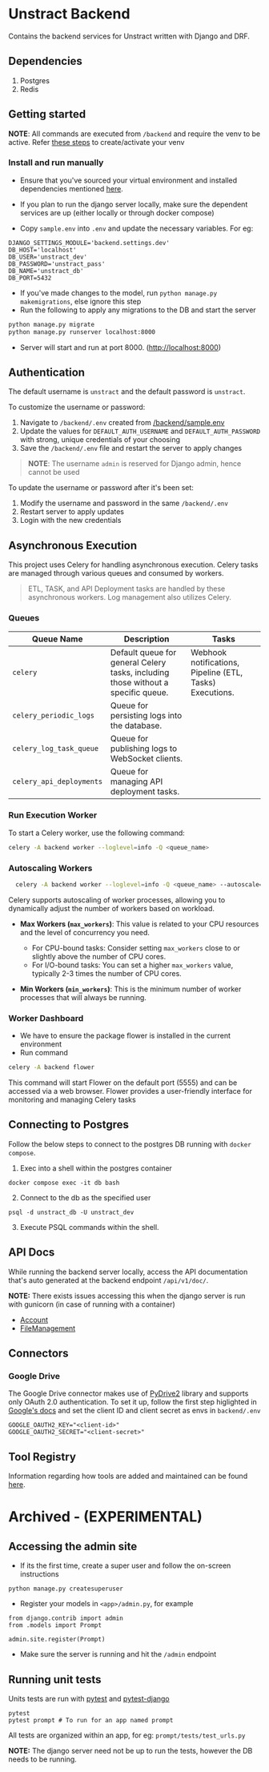 # Unstract Backend

Contains the backend services for Unstract written with Django and DRF.

## Dependencies

1. Postgres
1. Redis

## Getting started
**NOTE**: All commands are executed from `/backend` and require the venv to be active. Refer [these steps](/README.md#create-your-virtual-env) to create/activate your venv

### Install and run manually

- Ensure that you've sourced your virtual environment and installed dependencies mentioned [here](/README.md#create-your-virtual-env).

- If you plan to run the django server locally, make sure the dependent services are up (either locally or through docker compose)
- Copy `sample.env` into `.env` and update the necessary variables. For eg:

```
DJANGO_SETTINGS_MODULE='backend.settings.dev'
DB_HOST='localhost'
DB_USER='unstract_dev'
DB_PASSWORD='unstract_pass'
DB_NAME='unstract_db'
DB_PORT=5432
```

- If you've made changes to the model, run `python manage.py makemigrations`, else ignore this step
- Run the following to apply any migrations to the DB and start the server

```bash
python manage.py migrate
python manage.py runserver localhost:8000
```

- Server will start and run at port 8000. (<http://localhost:8000>)
  
## Authentication

The default username is `unstract` and the default password is `unstract`.

To customize the username or password:

1. Navigate to `/backend/.env` created from [/backend/sample.env](/backend/sample.env)
1. Update the values for `DEFAULT_AUTH_USERNAME` and `DEFAULT_AUTH_PASSWORD` with strong, unique credentials of your choosing
1. Save the `/backend/.env` file and restart the server to apply changes

> **NOTE**: The username `admin` is reserved for Django admin, hence cannot be used

To update the username or password after it's been set:

1. Modify the username and password in the same `/backend/.env`
1. Restart server to apply updates
1. Login with the new credentials


## Asynchronous Execution

This project uses Celery for handling asynchronous execution. Celery tasks are managed through various queues and consumed by workers.

> ETL, TASK, and API Deployment tasks are handled by these asynchronous workers. Log management also utilizes Celery.

### Queues

| Queue Name                 | Description                                    | Tasks                                                 |
|----------------------------|------------------------------------------------|-------------------------------------------------------|
| `celery`                   | Default queue for general Celery tasks, including those without a specific queue. | Webhook notifications, Pipeline (ETL, Tasks) Executions. |
| `celery_periodic_logs`     | Queue for persisting logs into the database.   |                                                       |
| `celery_log_task_queue`    | Queue for publishing logs to WebSocket clients. |                                                       |
| `celery_api_deployments`   | Queue for managing API deployment tasks.       |                                                       |

### Run Execution Worker

To start a Celery worker, use the following command:

```bash
celery -A backend worker --loglevel=info -Q <queue_name>
```

### Autoscaling Workers
```bash
  celery -A backend worker --loglevel=info -Q <queue_name> --autoscale=<max_workers>,<min_workers>
```

Celery supports autoscaling of worker processes, allowing you to dynamically adjust the number of workers based on workload.

- **Max Workers (`max_workers`)**: This value is related to your CPU resources and the level of concurrency you need.
  - For CPU-bound tasks: Consider setting `max_workers` close to or slightly above the number of CPU cores.
  - For I/O-bound tasks: You can set a higher `max_workers` value, typically 2-3 times the number of CPU cores.

- **Min Workers (`min_workers`)**: This is the minimum number of worker processes that will always be running.


### Worker Dashboard

- We have to ensure the package flower is installed in the current environment
- Run command

```bash
celery -A backend flower
```
This command will start Flower on the default port (5555) and can be accessed via a web browser. Flower provides a user-friendly interface for monitoring and managing Celery tasks


## Connecting to Postgres

Follow the below steps to connect to the postgres DB running with `docker compose`.

1. Exec into a shell within the postgres container

```
docker compose exec -it db bash
```

2. Connect to the db as the specified user

```
psql -d unstract_db -U unstract_dev
```

3. Execute PSQL commands within the shell.

## API Docs

While running the backend server locally, access the API documentation that's auto generated at
the backend endpoint `/api/v1/doc/`.

**NOTE:** There exists issues accessing this when the django server is run with gunicorn (in case of running with
a container)

- [Account](account/api_doc.md)
- [FileManagement](file_management/api_doc.md)

## Connectors

### Google Drive
The Google Drive connector makes use of [PyDrive2](https://pypi.org/project/PyDrive2/) library and supports only OAuth 2.0 authentication.
To set it up, follow the first step higlighted in [Google's docs](https://developers.google.com/identity/protocols/oauth2#1.-obtain-oauth-2.0-credentials-from-the-dynamic_data.setvar.console_name-.) and set the client ID and client secret
as envs in `backend/.env`
```
GOOGLE_OAUTH2_KEY="<client-id>"
GOOGLE_OAUTH2_SECRET="<client-secret>"
```

## Tool Registry

Information regarding how tools are added and maintained can be found [here](/unstract/tool-registry/README.md).


# Archived - (EXPERIMENTAL)

## Accessing the admin site

- If its the first time, create a super user and follow the on-screen instructions

```
python manage.py createsuperuser
```

- Register your models in `<app>/admin.py`, for example

```
from django.contrib import admin
from .models import Prompt

admin.site.register(Prompt)
```

- Make sure the server is running and hit the `/admin` endpoint

## Running unit tests

Units tests are run with [pytest](https://docs.pytest.org/en/7.3.x/) and [pytest-django](https://pytest-django.readthedocs.io/en/latest/index.html)

```
pytest
pytest prompt # To run for an app named prompt
```

All tests are organized within an app, for eg: `prompt/tests/test_urls.py`

**NOTE:** The django server need not be up to run the tests, however the DB needs to be running.
